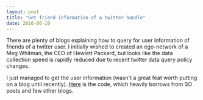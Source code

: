 ```yaml
---
layout: post
title: "Get friend information of a twitter handle"
date: 2016-06-10
---
```


There are plenty of blogs explaining how to query for user information of friends of a twitter user. I initially wished to created an ego-network of a Meg Whitman, the CEO of Hewlett Packard, but looks like the data collection speed is rapidly reduced due to recent twitter data query policy changes. 

I just managed to get the user information (wasn't a great feat worth putting on a blog until recently). <a href="https://github.com/kartucson/kartucson.github.io/blob/master/ipython%20notebooks/Meg%20Whitmans%20friend%20list%20twitter.ipynb" target="_blank">Here</a> is the code, which heavily borrows from SO posts and few other blogs.

 
